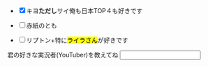<!DOCTYPE html>
<html>
    <head>
        <meta charset=“utf-8” />
      <title><h1>私の好きな実況者</h1>
      </title>
    </head>
    <body>
<section>
  <ul>   <article><p><li><input type="checkbox"name="input11"value="kiyo" checked>キヨ<strong>ただし</strong>サイ俺も日本TOP４も好きです</p>
       </article>
      <article>  <p><li><input type="checkbox"name="input11"value="akagami" >赤紙のとも</p></article>
    <article>  <p><li><input type="checkbox"name="input11"value="riputom">リプトン+特に<mark>ライラさん</mark>が好きです</p></article>
    </ul> 
<section>  
  <form id="top" action="#" method="post"><P>君の好きな実況者(YouTuber)を教えてね
                                   <input type="text" name="input1"></p></form>
    </body>
</html>
